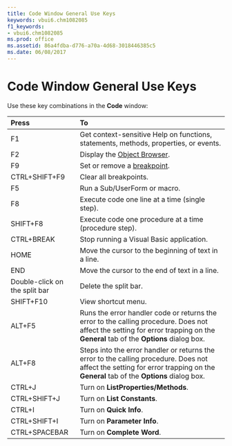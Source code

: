 ```yaml
---
title: Code Window General Use Keys
keywords: vbui6.chm1082085
f1_keywords:
- vbui6.chm1082085
ms.prod: office
ms.assetid: 86a4fdba-d776-a70a-4d68-3018446385c5
ms.date: 06/08/2017
---
```



# Code Window General Use Keys

Use these key combinations in the **Code** window:



|**Press**|**To**|
|:-----|:-----|
|F1|Get context-sensitive Help on functions, statements, methods, properties, or events.|
|F2|Display the [Object Browser](vbe-glossary.md).|
|F9|Set or remove a [breakpoint](vbe-glossary.md).|
|CTRL+SHIFT+F9|Clear all breakpoints.|
|F5|Run a Sub/UserForm or macro.|
|F8|Execute code one line at a time (single step).|
|SHIFT+F8|Execute code one procedure at a time (procedure step).|
|CTRL+BREAK|Stop running a Visual Basic application.|
|HOME|Move the cursor to the beginning of text in a line.|
|END|Move the cursor to the end of text in a line.|
|Double-click on the split bar|Delete the split bar.|
|SHIFT+F10|View shortcut menu.|
|ALT+F5|Runs the error handler code or returns the error to the calling procedure. Does not affect the setting for error trapping on the **General** tab of the **Options** dialog box.|
|ALT+F8|Steps into the error handler or returns the error to the calling procedure. Does not affect the setting for error trapping on the **General** tab of the **Options** dialog box.|
|CTRL+J|Turn on **ListProperties/Methods**.|
|CTRL+SHIFT+J|Turn on **List Constants**.|
|CTRL+I|Turn on **Quick Info**.|
|CTRL+SHIFT+I|Turn on **Parameter Info**.|
|CTRL+SPACEBAR|Turn on **Complete Word**.|

